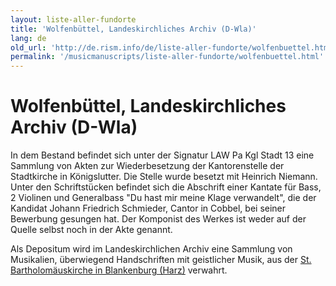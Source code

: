 ```yaml
---
layout: liste-aller-fundorte
title: 'Wolfenbüttel, Landeskirchliches Archiv (D-Wla)'
lang: de
old_url: 'http://de.rism.info/de/liste-aller-fundorte/wolfenbuettel.html'
permalink: '/musicmanuscripts/liste-aller-fundorte/wolfenbuettel.html'
---
```



# Wolfenbüttel, Landeskirchliches Archiv (D-Wla)

In dem Bestand befindet sich unter der Signatur LAW Pa Kgl Stadt 13 eine Sammlung von Akten zur Wiederbesetzung der Kantorenstelle der Stadtkirche in Königslutter. Die Stelle wurde besetzt mit Heinrich Niemann. Unter den Schriftstücken befindet sich die Abschrift einer Kantate für Bass, 2 Violinen und Generalbass "Du hast mir meine Klage verwandelt", die der Kandidat Johann Friedrich Schmieder, Cantor in Cobbel, bei seiner Bewerbung gesungen hat. Der Komponist des Werkes ist weder auf der Quelle selbst noch in der Akte genannt.

Als Depositum wird im Landeskirchlichen Archiv eine Sammlung von Musikalien, überwiegend Handschriften mit geistlicher Musik, aus der [St. Bartholomäuskirche in Blankenburg (Harz)](de/liste-aller-fundorte/blankenburg-d-blabk.html "Opens internal link in current window") verwahrt.


